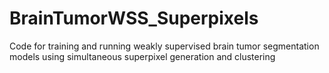 # BrainTumorWSS_Superpixels
Code for training and running weakly supervised brain tumor segmentation models using simultaneous superpixel generation and clustering
